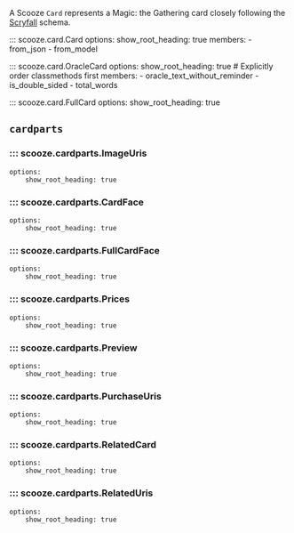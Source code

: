 A Scooze `Card` represents a Magic: the Gathering card closely following the [Scryfall](https://scryfall.com/docs/api/cards) schema.

::: scooze.card.Card
    options:
        show_root_heading: true
        members:
            - from_json
            - from_model

::: scooze.card.OracleCard
    options:
        show_root_heading: true
        # Explicitly order classmethods first
        members:
            - oracle_text_without_reminder
            - is_double_sided
            - total_words

::: scooze.card.FullCard
    options:
        show_root_heading: true

## `cardparts`
### ::: scooze.cardparts.ImageUris
    options:
        show_root_heading: true

### ::: scooze.cardparts.CardFace
    options:
        show_root_heading: true

### ::: scooze.cardparts.FullCardFace
    options:
        show_root_heading: true

### ::: scooze.cardparts.Prices
    options:
        show_root_heading: true

### ::: scooze.cardparts.Preview
    options:
        show_root_heading: true

### ::: scooze.cardparts.PurchaseUris
    options:
        show_root_heading: true

### ::: scooze.cardparts.RelatedCard
    options:
        show_root_heading: true

### ::: scooze.cardparts.RelatedUris
    options:
        show_root_heading: true
